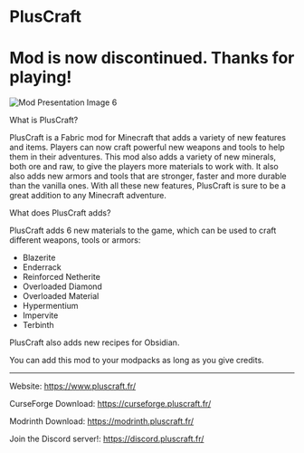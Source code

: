 # PlusCraft

# Mod is now discontinued. Thanks for playing!

![Mod Presentation Image 6](https://github.com/M336G/PlusCraft/assets/75208577/fa56f1c6-c2ee-48bf-8329-74239880a20c)

What is PlusCraft?

PlusCraft is a Fabric mod for Minecraft that adds a variety of new features and items. Players can now craft powerful new weapons and tools to help them in their adventures. This mod also adds a variety of new minerals, both ore and raw, to give the players more materials to work with. It also also adds new armors and tools that are stronger, faster and more durable than the vanilla ones. With all these new features, PlusCraft is sure to be a great addition to any Minecraft adventure.


What does PlusCraft adds?

PlusCraft adds 6 new materials to the game, which can be used to craft different weapons, tools or armors:

- Blazerite
- Enderrack
- Reinforced Netherite
- Overloaded Diamond
- Overloaded Material
- Hypermentium
- Impervite
- Terbinth

PlusCraft also adds new recipes for Obsidian.


You can add this mod to your modpacks as long as you give credits.

-----------------------------------
Website: https://www.pluscraft.fr/

CurseForge Download: https://curseforge.pluscraft.fr/

Modrinth Download: https://modrinth.pluscraft.fr/

Join the Discord server!: https://discord.pluscraft.fr/
